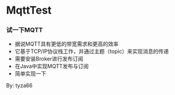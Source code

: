 # MqttTest
### 试一下MQTT

- 据说MQTT具有更低的带宽需求和更高的效率
- 它基于TCP/IP协议栈工作，并通过主题（topic）来实现消息的传递
- 需要安装Broker进行发布订阅
- 在Java中实现MQTT发布与订阅
- 简单实现一下

By: tyza66
